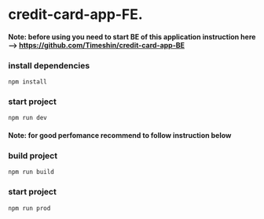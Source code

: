 # credit-card-app-FE.
 
#### Note: before using you need to start BE of this application instruction here --> https://github.com/Timeshin/credit-card-app-BE
 
### install dependencies

`npm install`

### start project

`npm run dev`

#### Note: for good perfomance recommend to follow instruction below

### build project

`npm run build`

### start project

`npm run prod`
